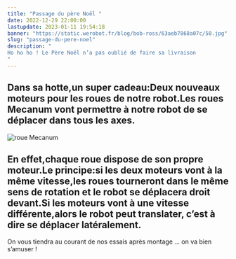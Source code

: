```yaml
---
title: "Passage du père Noël "
date: 2022-12-29 22:00:00
lastupdate: 2023-01-11 19:54:18
banner: "https://static.werobot.fr/blog/bob-ross/63aeb7868a07c/50.jpg"
slug: "passage-du-pere-noel"
description: " 
Ho ho ho ! Le Père Noël n’a pas oublié de faire sa livraison
"
---
```

## Dans sa hotte,un super cadeau:Deux nouveaux moteurs pour les roues de notre robot.Les roues Mecanum vont permettre à notre robot de se déplacer dans tous les axes. 

![roue Mecanum](https://static.werobot.fr/blog/bob-ross/63aec0fa211fb/75.jpg)

## En effet,chaque roue dispose de son propre moteur.Le principe:si les deux moteurs vont à la même vitesse,les roues tourneront dans le même sens de rotation et le robot se déplacera droit devant.Si les moteurs vont à une vitesse différente,alors le robot peut translater, c’est à dire se déplacer latéralement. 

On vous tiendra au courant de nos essais après montage … on va bien s’amuser ! 
    